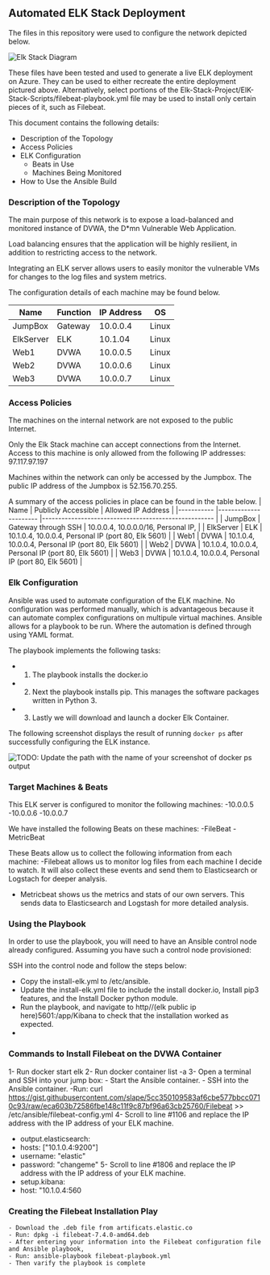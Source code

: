 ## Automated ELK Stack Deployment

The files in this repository were used to configure the network depicted below.

![Elk Stack Diagram](Elk-Stack-Project/images/Elk_Stack_Diagram.jpg)

These files have been tested and used to generate a live ELK deployment on Azure. They can be used to either recreate the entire deployment pictured above. Alternatively, select portions of the Elk-Stack-Project/ElK-Stack-Scripts/filebeat-playbook.yml file may be used to install only certain pieces of it, such as Filebeat.


This document contains the following details:
- Description of the Topology 
- Access Policies
- ELK Configuration
  - Beats in Use
  - Machines Being Monitored
- How to Use the Ansible Build


### Description of the Topology

The main purpose of this network is to expose a load-balanced and monitored instance of DVWA, the D*mn Vulnerable Web Application.

Load balancing ensures that the application will be highly resilient, in addition to restricting access to the network.

Integrating an ELK server allows users to easily monitor the vulnerable VMs for changes to the log files and system metrics.

The configuration details of each machine may be found below.

| Name      | Function | IP Address | OS    |
|-----------|----------|------------|-------|
| JumpBox   | Gateway  | 10.0.0.4   | Linux |
| ElkServer | ELK      | 10.1.04    | Linux |
| Web1      | DVWA     | 10.0.0.5   | Linux |
| Web2      | DVWA     | 10.0.0.6   | Linux |
| Web3      | DVWA     | 10.0.0.7   | Linux |

### Access Policies

The machines on the internal network are not exposed to the public Internet. 

Only the Elk Stack machine can accept connections from the Internet. Access to this machine is only allowed from the following IP addresses: 
  97.117.97.197


Machines within the network can only be accessed by the Jumpbox. The public IP address of the Jumpbox is 52.156.70.255.

A summary of the access policies in place can be found in the table below.
| Name      	| Publicly Accessible  	| Allowed IP Address                                  	|
|-----------	|----------------------	|-----------------------------------------------------	|
| JumpBox   	| Gateway through SSH  	| 10.0.0.4, 10.0.0.0/16, Personal IP,                 	|
| ElkServer 	| ELK                  	| 10.1.0.4, 10.0.0.4, Personal IP (port 80, Elk 5601) 	|
| Web1      	| DVWA                 	| 10.1.0.4, 10.0.0.4, Personal IP (port 80, Elk 5601) 	|
| Web2      	| DVWA                 	| 10.1.0.4, 10.0.0.4, Personal IP (port 80, Elk 5601) 	|
| Web3      	| DVWA                 	| 10.1.0.4, 10.0.0.4, Personal IP (port 80, Elk 5601) 	|

### Elk Configuration

Ansible was used to automate configuration of the ELK machine. No configuration was performed manually, which is advantageous because it can automate complex configurations on multipule virtual machines. Ansible allows for a playbook to be run. Where the automation is defined through using YAML format.


The playbook implements the following tasks:
- 1. The playbook installs the docker.io
- 2. Next the playbook installs pip. This manages the software packages written in Python 3.
- 3. Lastly we will download and launch a docker Elk Container. 


The following screenshot displays the result of running `docker ps` after successfully configuring the ELK instance.

![TODO: Update the path with the name of your screenshot of docker ps output](Images/docker_ps_output.png)

### Target Machines & Beats
This ELK server is configured to monitor the following machines:
-10.0.0.5
-10.0.0.6
-10.0.0.7

We have installed the following Beats on these machines:
-FileBeat
-MetricBeat

These Beats allow us to collect the following information from each machine:
-Filebeat allows us to monitor log files from each machine I decide to watch. It will also collect these events and send them to Elasticsearch or Logstach for deeper analysis.
- Metricbeat shows us the metrics and stats of our own servers. This sends data to Elasticsearch and Logstash for more detailed analysis. 

### Using the Playbook
In order to use the playbook, you will need to have an Ansible control node already configured. Assuming you have such a control node provisioned: 

SSH into the control node and follow the steps below:

- Copy the install-elk.yml to /etc/ansible.
- Update the install-elk.yml file to include the install docker.io, Install pip3 features, and the Install Docker python module. 
- Run the playbook, and navigate to http//(elk public ip here)5601:/app/Kibana to check that the installation worked as expected.
- 

### Commands to Install Filebeat on the DVWA Container
 1- Run docker start elk
 2- Run docker container list -a
 3- Open a terminal and SSH into your jump box:
    - Start the Ansible container.
    - SSH into the Ansible container.
    -Run: curl https://gist.githubusercontent.com/slape/5cc350109583af6cbe577bbcc0710c93/raw/eca603b72586fbe148c11f9c87bf96a63cb25760/Filebeat >> /etc/ansible/filebeat-config.yml
4- Scroll to line #1106 and replace the IP address with the IP address of your ELK machine.
   - output.elasticsearch:
   - hosts: ["10.1.0.4:9200"]
   - username: "elastic"
   - password: "changeme"
5- Scroll to line #1806 and replace the IP address with the IP address of your ELK machine.
   - setup.kibana:
   - host: "10.1.0.4:560

 ### Creating the Filebeat Installation Play
    - Download the .deb file from artificats.elastic.co
    - Run: dpkg -i filebeat-7.4.0-amd64.deb
    - After entering your information into the Filebeat configuration file and Ansible playbook, 
    - Run: ansible-playbook filebeat-playbook.yml
    - Then varify the playbook is complete
